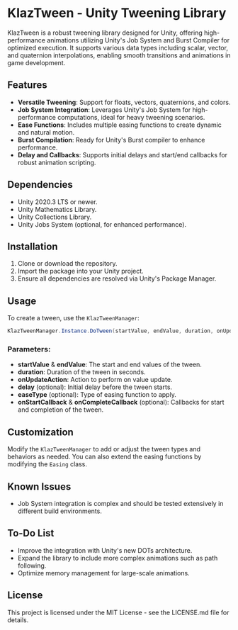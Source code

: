 # KlazTween - Unity Tweening Library

KlazTween is a robust tweening library designed for Unity, offering high-performance animations utilizing Unity's Job System and Burst Compiler for optimized execution. It supports various data types including scalar, vector, and quaternion interpolations, enabling smooth transitions and animations in game development.

## Features

- **Versatile Tweening**: Support for floats, vectors, quaternions, and colors.
- **Job System Integration**: Leverages Unity's Job System for high-performance computations, ideal for heavy tweening scenarios.
- **Ease Functions**: Includes multiple easing functions to create dynamic and natural motion.
- **Burst Compilation**: Ready for Unity's Burst compiler to enhance performance.
- **Delay and Callbacks**: Supports initial delays and start/end callbacks for robust animation scripting.

## Dependencies

- Unity 2020.3 LTS or newer.
- Unity Mathematics Library.
- Unity Collections Library.
- Unity Jobs System (optional, for enhanced performance).

## Installation

1. Clone or download the repository.
2. Import the package into your Unity project.
3. Ensure all dependencies are resolved via Unity's Package Manager.

## Usage

To create a tween, use the `KlazTweenManager`:

```csharp
KlazTweenManager.Instance.DoTween(startValue, endValue, duration, onUpdateAction, delay, easeType, onStartCallback, onCompleteCallback);
```

### Parameters:

- **startValue** & **endValue**: The start and end values of the tween.
- **duration**: Duration of the tween in seconds.
- **onUpdateAction**: Action to perform on value update.
- **delay** (optional): Initial delay before the tween starts.
- **easeType** (optional): Type of easing function to apply.
- **onStartCallback** & **onCompleteCallback** (optional): Callbacks for start and completion of the tween.

## Customization

Modify the `KlazTweenManager` to add or adjust the tween types and behaviors as needed. You can also extend the easing functions by modifying the `Easing` class.

## Known Issues

- Job System integration is complex and should be tested extensively in different build environments.

## To-Do List

- Improve the integration with Unity's new DOTs architecture.
- Expand the library to include more complex animations such as path following.
- Optimize memory management for large-scale animations.

## License

This project is licensed under the MIT License - see the LICENSE.md file for details.
